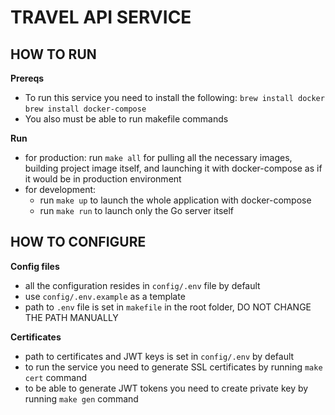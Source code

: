 # TRAVEL API SERVICE

## HOW TO RUN

**Prereqs**
- To run this service you need to install the following:
```brew install docker```
```brew install docker-compose```
- You also must be able to run makefile commands

**Run**
- for production: run ```make all``` for pulling all the necessary images, building project image itself, and launching it with docker-compose as if it would be in production environment
- for development: 
  - run ```make up``` to launch the whole application with docker-compose
  - run ```make run``` to launch only the Go server itself

## HOW TO CONFIGURE

**Config files**
- all the configuration resides in ```config/.env``` file by default
- use ```config/.env.example``` as a template
- path to ```.env``` file is set in ```makefile``` in the root folder, DO NOT CHANGE THE PATH MANUALLY

**Certificates**
- path to certificates and JWT keys is set in ```config/.env``` by default
- to run the service you need to generate SSL certificates by running ```make cert``` command
- to be able to generate JWT tokens you need to create private key by running ```make gen``` command